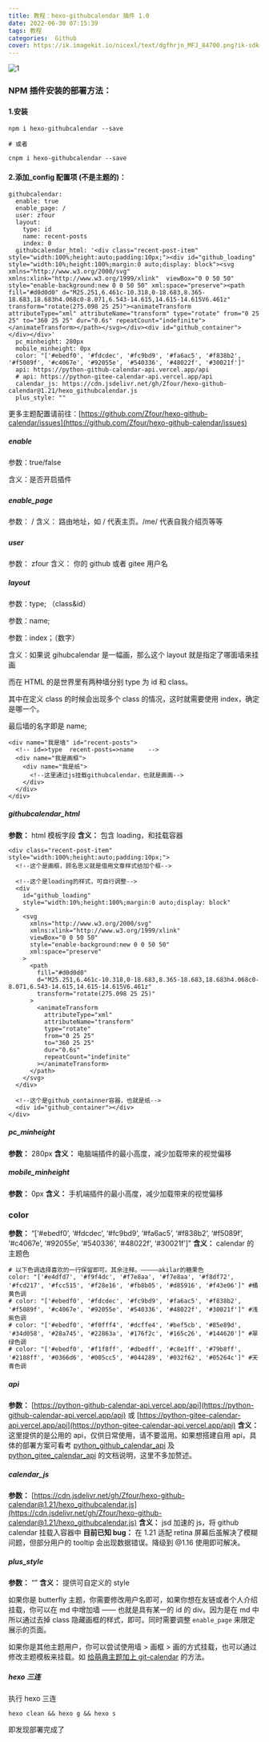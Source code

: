 ```yaml
---
title: 教程：hexo-githubcalendar 插件 1.0
date: 2022-06-30 07:15:39
tags: 教程
categories:  Github
cover: https://ik.imagekit.io/nicexl/text/dgfhrjn_MFJ_84700.png?ik-sdk-version=javascript-1.4.3&updatedAt=1656554940160
---
```


![1](https://ik.imagekit.io/nicexl/text/dgfhrjn_MFJ_84700.png?ik-sdk-version=javascript-1.4.3&updatedAt=1656554940160)

### NPM 插件安装的部署方法：

#### 1.安装

```
npm i hexo-githubcalendar --save

# 或者

cnpm i hexo-githubcalendar --save
```

#### 2.添加_config 配置项 (不是主题的)：

```
githubcalendar:
  enable: true
  enable_page: /
  user: zfour
  layout:
    type: id
    name: recent-posts
    index: 0
  githubcalendar_html: '<div class="recent-post-item" style="width:100%;height:auto;padding:10px;"><div id="github_loading" style="width:10%;height:100%;margin:0 auto;display: block"><svg xmlns="http://www.w3.org/2000/svg" xmlns:xlink="http://www.w3.org/1999/xlink"  viewBox="0 0 50 50" style="enable-background:new 0 0 50 50" xml:space="preserve"><path fill="#d0d0d0" d="M25.251,6.461c-10.318,0-18.683,8.365-18.683,18.683h4.068c0-8.071,6.543-14.615,14.615-14.615V6.461z" transform="rotate(275.098 25 25)"><animateTransform attributeType="xml" attributeName="transform" type="rotate" from="0 25 25" to="360 25 25" dur="0.6s" repeatCount="indefinite"></animateTransform></path></svg></div><div id="github_container"></div></div>'
  pc_minheight: 280px
  mobile_minheight: 0px
  color: "['#ebedf0', '#fdcdec', '#fc9bd9', '#fa6ac5', '#f838b2', '#f5089f', '#c4067e', '#92055e', '#540336', '#48022f', '#30021f']"
  api: https://python-github-calendar-api.vercel.app/api
  # api: https://python-gitee-calendar-api.vercel.app/api
  calendar_js: https://cdn.jsdelivr.net/gh/Zfour/hexo-github-calendar@1.21/hexo_githubcalendar.js
  plus_style: ""
```

更多主题配置请前往：[https://github.com/Zfour/hexo-github-calendar/issues](https://github.com/Zfour/hexo-github-calendar/issues)

##### enable

参数：true/false

含义：是否开启插件

##### 

##### enable_page

参数： /
含义： 路由地址，如 / 代表主页。/me/ 代表自我介绍页等等

##### 

##### user

参数： zfour
含义： 你的 github 或者 gitee 用户名

##### layout

参数：type; （class&id）

参数：name;

参数：index；（数字）

含义：如果说 gihubcalendar 是一幅画，那么这个 layout 就是指定了哪面墙来挂画

而在 HTML 的是世界里有两种墙分别 type 为 id 和 class。

其中在定义 class 的时候会出现多个 class 的情况，这时就需要使用 index，确定是哪一个。

最后墙的名字即是 name;

````
<div name="我是墙" id="recent-posts">
  <!-- id=>type  recent-posts=>name    -->
  <div name="我是画框">
    <div name="我是纸">
      <!--这里通过js挂载githubcalendar，也就是画画-->
    </div>
  </div>
</div>
````

##### githubcalendar_html

**参数：** html 模板字段
**含义：** 包含 loading，和挂载容器

```
<div class="recent-post-item" style="width:100%;height:auto;padding:10px;">
  <!--这个是画框，顾名思义就是借用文章样式给加个框-->

  <!--这个是loading的样式，可自行调整-->
  <div
    id="github_loading"
    style="width:10%;height:100%;margin:0 auto;display: block"
  >
    <svg
      xmlns="http://www.w3.org/2000/svg"
      xmlns:xlink="http://www.w3.org/1999/xlink"
      viewBox="0 0 50 50"
      style="enable-background:new 0 0 50 50"
      xml:space="preserve"
    >
      <path
        fill="#d0d0d0"
        d="M25.251,6.461c-10.318,0-18.683,8.365-18.683,18.683h4.068c0-8.071,6.543-14.615,14.615-14.615V6.461z"
        transform="rotate(275.098 25 25)"
      >
        <animateTransform
          attributeType="xml"
          attributeName="transform"
          type="rotate"
          from="0 25 25"
          to="360 25 25"
          dur="0.6s"
          repeatCount="indefinite"
        ></animateTransform>
      </path>
    </svg>
  </div>

  <!--这个是github_containner容器，也就是纸-->
  <div id="github_container"></div>
</div>
```

##### pc_minheight

**参数：** 280px
**含义：** 电脑端插件的最小高度，减少加载带来的视觉偏移

##### mobile_minheight

**参数：** 0px
**含义：** 手机端插件的最小高度，减少加载带来的视觉偏移

### color

**参数：** “[‘#ebedf0’, ‘#fdcdec’, ‘#fc9bd9’, ‘#fa6ac5’, ‘#f838b2’, ‘#f5089f’, ‘#c4067e’, ‘#92055e’, ‘#540336’, ‘#48022f’, ‘#30021f’]”
**含义：** calendar 的主题色

```
# 以下色调选择喜欢的一行保留即可。其余注释。—————akilar的糖果色
color: "['#e4dfd7', '#f9f4dc', '#f7e8aa', '#f7e8aa', '#f8df72', '#fcd217', '#fcc515', '#f28e16', '#fb8b05', '#d85916', '#f43e06']" #橘黄色调
# color: "['#ebedf0', '#fdcdec', '#fc9bd9', '#fa6ac5', '#f838b2', '#f5089f', '#c4067e', '#92055e', '#540336', '#48022f', '#30021f']" #浅紫色调
# color: "['#ebedf0', '#f0fff4', '#dcffe4', '#bef5cb', '#85e89d', '#34d058', '#28a745', '#22863a', '#176f2c', '#165c26', '#144620']" #翠绿色调
# color: "['#ebedf0', '#f1f8ff', '#dbedff', '#c8e1ff', '#79b8ff', '#2188ff', '#0366d6', '#005cc5', '#044289', '#032f62', '#05264c']" #天青色调
```

##### api

**参数：** [https://python-github-calendar-api.vercel.app/api](https://python-github-calendar-api.vercel.app/api)
或 [https://python-gitee-calendar-api.vercel.app/api](https://python-gitee-calendar-api.vercel.app/api)
**含义：** 这里提供的是公用的 api，仅供日常使用，请不要滥用。如果想搭建自用 api，具体的部署方案可看考 [python_github_calendar_api](https://github.com/Zfour/python_github_calendar_api) 及 [python_gitee_calendar_api](https://github.com/Zfour/python_gitee_calendar_api) 的文档说明，这里不多加赘述。

##### calendar_js

**参数：** [https://cdn.jsdelivr.net/gh/Zfour/hexo-github-calendar@1.21/hexo_githubcalendar.js](https://cdn.jsdelivr.net/gh/Zfour/hexo-github-calendar@1.21/hexo_githubcalendar.js)
**含义：** jsd 加速的 js，将 github calendar 挂载入容器中
**目前已知 bug：** 在 1.21 适配 retina 屏幕后虽解决了模糊问题，但部分用户的 tooltip 会出现数据错误。降级到 @1.16 使用即可解决。

##### plus_style

**参数：** “”
**含义：** 提供可自定义的 style

如果你是 butterfly 主题，你需要修改用户名即可，如果你想在友链或者个人介绍挂载，你可以在 md 中增加墙 —— 也就是具有某一的 id 的 div。因为是在 md 中所以通过去掉 class 隐藏画框的样式，即可。同时需要调整 `enable_page` 来限定展示的页面。

如果你是其他主题用户，你可以尝试使用墙 > 画框 > 画的方式挂载，也可以通过修改主题模板来挂载。如
[给萌典主题加上 git-calendar](https://imciraos.com/posts/353f0aee/) 的方法。

##### hexo 三连

执行 hexo 三连

```
hexo clean && hexo g && hexo s
```

即发现部署完成了


